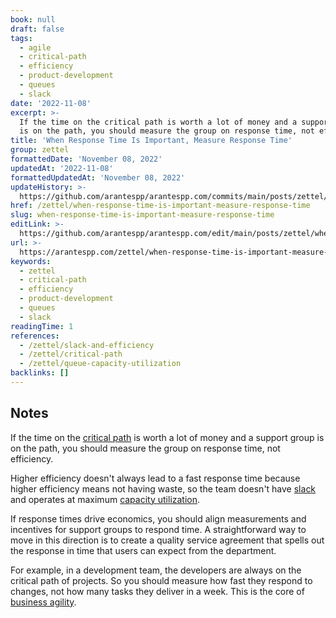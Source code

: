 ```yaml
---
book: null
draft: false
tags:
  - agile
  - critical-path
  - efficiency
  - product-development
  - queues
  - slack
date: '2022-11-08'
excerpt: >-
  If the time on the critical path is worth a lot of money and a support group
  is on the path, you should measure the group on response time, not efficiency.
title: 'When Response Time Is Important, Measure Response Time'
group: zettel
formattedDate: 'November 08, 2022'
updatedAt: '2022-11-08'
formattedUpdatedAt: 'November 08, 2022'
updateHistory: >-
  https://github.com/arantespp/arantespp.com/commits/main/posts/zettel/when-response-time-is-important-measure-response-time.md
href: /zettel/when-response-time-is-important-measure-response-time
slug: when-response-time-is-important-measure-response-time
editLink: >-
  https://github.com/arantespp/arantespp.com/edit/main/posts/zettel/when-response-time-is-important-measure-response-time.md
url: >-
  https://arantespp.com/zettel/when-response-time-is-important-measure-response-time
keywords:
  - zettel
  - critical-path
  - efficiency
  - product-development
  - queues
  - slack
readingTime: 1
references:
  - /zettel/slack-and-efficiency
  - /zettel/critical-path
  - /zettel/queue-capacity-utilization
backlinks: []
---
```


## Notes

If the time on the [critical path](/zettel/critical-path) is worth a lot of money and a support group is on the path, you should measure the group on response time, not efficiency.

Higher efficiency doesn't always lead to a fast response time because higher efficiency means not having waste, so the team doesn't have [slack](/zettel/slack-and-efficiency) and operates at maximum [capacity utilization](/zettel/queue-capacity-utilization).

If response times drive economics, you should align measurements and incentives for support groups to respond time. A straightforward way to move in this direction is to create a quality service agreement that spells out the response in time that users can expect from the department.

For example, in a development team, the developers are always on the critical path of projects. So you should measure how fast they respond to changes, not how many tasks they deliver in a week. This is the core of [business agility](/zettel/business-agility).
